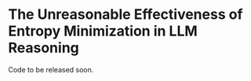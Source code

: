 # The Unreasonable Effectiveness of Entropy Minimization in LLM Reasoning

Code to be released soon. 
